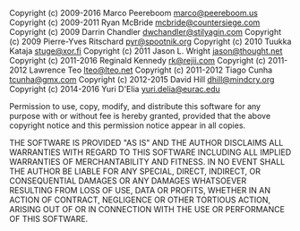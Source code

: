 Copyright (c) 2009-2016 Marco Peereboom <marco@peereboom.us>
Copyright (c) 2009-2011 Ryan McBride <mcbride@countersiege.com>
Copyright (c) 2009 Darrin Chandler <dwchandler@stilyagin.com>
Copyright (c) 2009 Pierre-Yves Ritschard <pyr@spootnik.org>
Copyright (c) 2010 Tuukka Kataja <stuge@xor.fi>
Copyright (c) 2011 Jason L. Wright <jason@thought.net>
Copyright (c) 2011-2016 Reginald Kennedy <rk@rejii.com>
Copyright (c) 2011-2012 Lawrence Teo <lteo@lteo.net>
Copyright (c) 2011-2012 Tiago Cunha <tcunha@gmx.com>
Copyright (c) 2012-2015 David Hill <dhill@mindcry.org>
Copyright (c) 2014-2016 Yuri D'Elia <yuri.delia@eurac.edu>

Permission to use, copy, modify, and distribute this software for any
purpose with or without fee is hereby granted, provided that the above
copyright notice and this permission notice appear in all copies.

THE SOFTWARE IS PROVIDED "AS IS" AND THE AUTHOR DISCLAIMS ALL WARRANTIES
WITH REGARD TO THIS SOFTWARE INCLUDING ALL IMPLIED WARRANTIES OF
MERCHANTABILITY AND FITNESS. IN NO EVENT SHALL THE AUTHOR BE LIABLE FOR
ANY SPECIAL, DIRECT, INDIRECT, OR CONSEQUENTIAL DAMAGES OR ANY DAMAGES
WHATSOEVER RESULTING FROM LOSS OF USE, DATA OR PROFITS, WHETHER IN AN
ACTION OF CONTRACT, NEGLIGENCE OR OTHER TORTIOUS ACTION, ARISING OUT OF
OR IN CONNECTION WITH THE USE OR PERFORMANCE OF THIS SOFTWARE.
